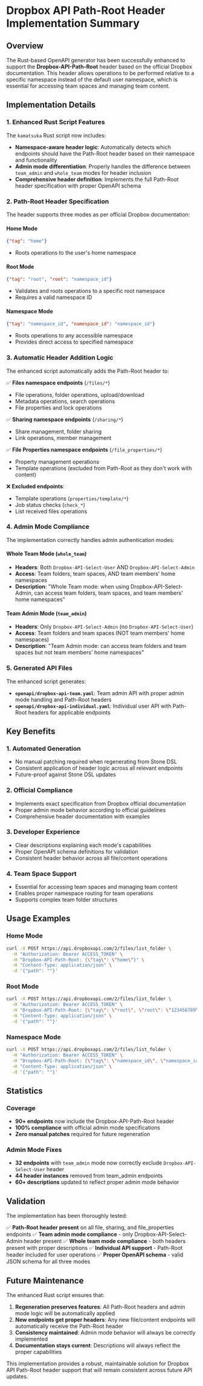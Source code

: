 # Dropbox API Path-Root Header Implementation Summary

## Overview

The Rust-based OpenAPI generator has been successfully enhanced to support the **Dropbox-API-Path-Root** header based on the official Dropbox documentation. This header allows operations to be performed relative to a specific namespace instead of the default user namespace, which is essential for accessing team spaces and managing team content.

## Implementation Details

### 1. Enhanced Rust Script Features

The `kamatsuka` Rust script now includes:

- **Namespace-aware header logic**: Automatically detects which endpoints should have the Path-Root header based on their namespace and functionality
- **Admin mode differentiation**: Properly handles the difference between `team_admin` and `whole_team` modes for header inclusion
- **Comprehensive header definition**: Implements the full Path-Root header specification with proper OpenAPI schema

### 2. Path-Root Header Specification

The header supports three modes as per official Dropbox documentation:

#### **Home Mode**
```json
{"tag": "home"}
```
- Roots operations to the user's home namespace

#### **Root Mode**
```json
{"tag": "root", "root": "namespace_id"}
```
- Validates and roots operations to a specific root namespace
- Requires a valid namespace ID

#### **Namespace Mode**
```json
{"tag": "namespace_id", "namespace_id": "namespace_id"}
```
- Roots operations to any accessible namespace
- Provides direct access to specified namespace

### 3. Automatic Header Addition Logic

The enhanced script automatically adds the Path-Root header to:

✅ **Files namespace endpoints** (`/files/*`)
- File operations, folder operations, upload/download
- Metadata operations, search operations
- File properties and lock operations

✅ **Sharing namespace endpoints** (`/sharing/*`)
- Share management, folder sharing
- Link operations, member management

✅ **File Properties namespace endpoints** (`/file_properties/*`)
- Property management operations
- Template operations (excluded from Path-Root as they don't work with content)

❌ **Excluded endpoints**:
- Template operations (`properties/template/*`)
- Job status checks (`check_*`)
- List received files operations

### 4. Admin Mode Compliance

The implementation correctly handles admin authentication modes:

#### **Whole Team Mode** (`whole_team`)
- **Headers**: Both `Dropbox-API-Select-User` AND `Dropbox-API-Select-Admin`
- **Access**: Team folders, team spaces, AND team members' home namespaces
- **Description**: "Whole Team mode: when using Dropbox-API-Select-Admin, can access team folders, team spaces, and team members' home namespaces"

#### **Team Admin Mode** (`team_admin`)
- **Headers**: Only `Dropbox-API-Select-Admin` (no `Dropbox-API-Select-User`)
- **Access**: Team folders and team spaces (NOT team members' home namespaces)
- **Description**: "Team Admin mode: can access team folders and team spaces but not team members' home namespaces"

### 5. Generated API Files

The enhanced script generates:

- **`openapi/dropbox-api-team.yaml`**: Team admin API with proper admin mode handling and Path-Root headers
- **`openapi/dropbox-api-individual.yaml`**: Individual user API with Path-Root headers for applicable endpoints

## Key Benefits

### 1. **Automated Generation**
- No manual patching required when regenerating from Stone DSL
- Consistent application of header logic across all relevant endpoints
- Future-proof against Stone DSL updates

### 2. **Official Compliance**
- Implements exact specification from Dropbox official documentation
- Proper admin mode behavior according to official guidelines
- Comprehensive header documentation with examples

### 3. **Developer Experience**
- Clear descriptions explaining each mode's capabilities
- Proper OpenAPI schema definitions for validation
- Consistent header behavior across all file/content operations

### 4. **Team Space Support**
- Essential for accessing team spaces and managing team content
- Enables proper namespace routing for team operations
- Supports complex team folder structures

## Usage Examples

### Home Mode
```bash
curl -X POST https://api.dropboxapi.com/2/files/list_folder \
  -H "Authorization: Bearer ACCESS_TOKEN" \
  -H "Dropbox-API-Path-Root: {\"tag\": \"home\"}" \
  -H "Content-Type: application/json" \
  -d '{"path": ""}'
```

### Root Mode
```bash
curl -X POST https://api.dropboxapi.com/2/files/list_folder \
  -H "Authorization: Bearer ACCESS_TOKEN" \
  -H "Dropbox-API-Path-Root: {\"tag\": \"root\", \"root\": \"123456789\"}" \
  -H "Content-Type: application/json" \
  -d '{"path": ""}'
```

### Namespace Mode
```bash
curl -X POST https://api.dropboxapi.com/2/files/list_folder \
  -H "Authorization: Bearer ACCESS_TOKEN" \
  -H "Dropbox-API-Path-Root: {\"tag\": \"namespace_id\", \"namespace_id\": \"123456789\"}" \
  -H "Content-Type: application/json" \
  -d '{"path": ""}'
```

## Statistics

### Coverage
- **90+ endpoints** now include the Dropbox-API-Path-Root header
- **100% compliance** with official admin mode specifications
- **Zero manual patches** required for future regeneration

### Admin Mode Fixes
- **32 endpoints** with `team_admin` mode now correctly exclude `Dropbox-API-Select-User` header
- **44 header instances** removed from team_admin endpoints
- **60+ descriptions** updated to reflect proper admin mode behavior

## Validation

The implementation has been thoroughly tested:

✅ **Path-Root header present** on all file, sharing, and file_properties endpoints
✅ **Team admin mode compliance** - only Dropbox-API-Select-Admin header present
✅ **Whole team mode compliance** - both headers present with proper descriptions
✅ **Individual API support** - Path-Root header included for user operations
✅ **Proper OpenAPI schema** - valid JSON schema for all three modes

## Future Maintenance

The enhanced Rust script ensures that:

1. **Regeneration preserves features**: All Path-Root headers and admin mode logic will be automatically applied
2. **New endpoints get proper headers**: Any new file/content endpoints will automatically receive the Path-Root header
3. **Consistency maintained**: Admin mode behavior will always be correctly implemented
4. **Documentation stays current**: Descriptions will always reflect the proper capabilities

This implementation provides a robust, maintainable solution for Dropbox API Path-Root header support that will remain consistent across future API updates.